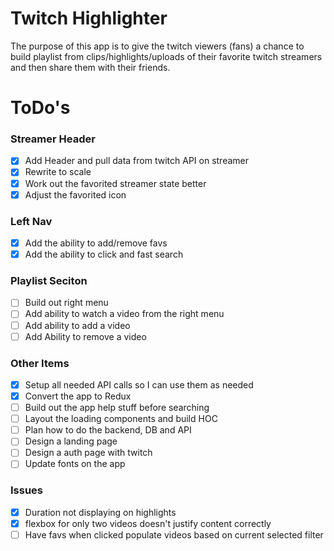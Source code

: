# Twitch Highlighter
The purpose of this app is to give the twitch viewers (fans) a chance to build playlist from clips/highlights/uploads of their favorite twitch streamers and then share them with their friends.


# ToDo's

### Streamer Header
* [X] Add Header and pull data from twitch API on streamer
* [X] Rewrite to scale
* [X] Work out the favorited streamer state better
* [X] Adjust the favorited icon

### Left Nav
* [X] Add the ability to add/remove favs
* [X] Add the ability to click and fast search

### Playlist Seciton
* [ ] Build out right menu
* [ ] Add ability to watch a video from the right menu
* [ ] Add ability to add a video  
* [ ] Add Ability to remove a video

### Other Items
* [X] Setup all needed API calls so I can use them as needed
* [X] Convert the app to Redux
* [ ] Build out the app help stuff before searching
* [ ] Layout the loading components and build HOC
* [ ] Plan how to do the backend, DB and API
* [ ] Design a landing page
* [ ] Design a auth page with twitch
* [ ] Update fonts on the app

### Issues
* [X] Duration not displaying on highlights
* [X] flexbox for only two videos doesn't justify content correctly
* [ ] Have favs when clicked populate videos based on current selected filter
